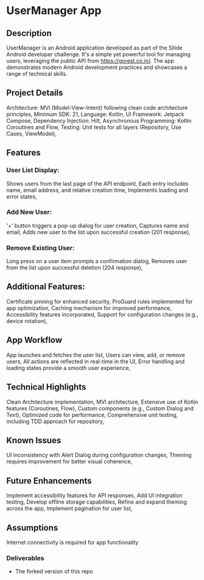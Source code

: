# UserManager App

## Description
UserManager is an Android application developed as part of the Sliide Android developer challenge. It's a simple yet powerful tool for managing users, leveraging the public API from https://gorest.co.in/. The app demonstrates modern Android development practices and showcases a range of technical skills.

## Project Details

Architecture: MVI (Model-View-Intent) following clean code architecture principles,
Minimum SDK: 21,
Language: Kotlin,
UI Framework: Jetpack Compose,
Dependency Injection: Hilt,
Asynchronous Programming: Kotlin Coroutines and Flow,
Testing: Unit tests for all layers (Repository, Use Cases, ViewModel),

## Features

### User List Display:

Shows users from the last page of the API endpoint,
Each entry includes name, email address, and relative creation time,
Implements loading and error states,

### Add New User:

'+' button triggers a pop-up dialog for user creation,
Captures name and email,
Adds new user to the list upon successful creation (201 response),

### Remove Existing User:

Long press on a user item prompts a confirmation dialog,
Removes user from the list upon successful deletion (204 response),

## Additional Features:

Certificate pinning for enhanced security,
ProGuard rules implemented for app optimization,
Caching mechanism for improved performance,
Accessibility features incorporated,
Support for configuration changes (e.g., device rotation),

## App Workflow
App launches and fetches the user list,
Users can view, add, or remove users,
All actions are reflected in real-time in the UI,
Error handling and loading states provide a smooth user experience,

## Technical Highlights

Clean Architecture implementation,
MVI architecture,
Extensive use of Kotlin features (Coroutines, Flow),
Custom components (e.g., Custom Dialog and Text),
Optimized code for performance,
Comprehensive unit testing, including TDD approach for repository,

## Known Issues
UI inconsistency with Alert Dialog during configuration changes,
Theming requires improvement for better visual coherence,

## Future Enhancements

Implement accessibility features for API responses,
Add UI integration testing,
Develop offline storage capabilities,
Refine and expand theming across the app,
Implement pagination for user list,

## Assumptions

Internet connectivity is required for app functionality
### Deliverables
- The forked version of this repo


